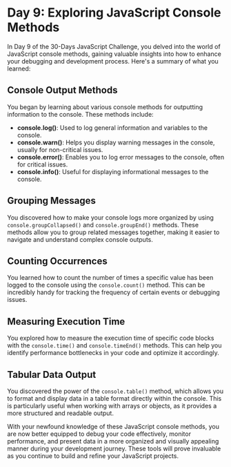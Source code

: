 # Day 9: Exploring JavaScript Console Methods

In Day 9 of the 30-Days JavaScript Challenge, you delved into the world of JavaScript console methods, gaining valuable insights into how to enhance your debugging and development process. Here's a summary of what you learned:

## Console Output Methods
You began by learning about various console methods for outputting information to the console. These methods include:
- **console.log()**: Used to log general information and variables to the console.
- **console.warn()**: Helps you display warning messages in the console, usually for non-critical issues.
- **console.error()**: Enables you to log error messages to the console, often for critical issues.
- **console.info()**: Useful for displaying informational messages to the console.

## Grouping Messages
You discovered how to make your console logs more organized by using `console.groupCollapsed()` and `console.groupEnd()` methods. These methods allow you to group related messages together, making it easier to navigate and understand complex console outputs.

## Counting Occurrences
You learned how to count the number of times a specific value has been logged to the console using the `console.count()` method. This can be incredibly handy for tracking the frequency of certain events or debugging issues.

## Measuring Execution Time
You explored how to measure the execution time of specific code blocks with the `console.time()` and `console.timeEnd()` methods. This can help you identify performance bottlenecks in your code and optimize it accordingly.

## Tabular Data Output
You discovered the power of the `console.table()` method, which allows you to format and display data in a table format directly within the console. This is particularly useful when working with arrays or objects, as it provides a more structured and readable output.

With your newfound knowledge of these JavaScript console methods, you are now better equipped to debug your code effectively, monitor performance, and present data in a more organized and visually appealing manner during your development journey. These tools will prove invaluable as you continue to build and refine your JavaScript projects.

